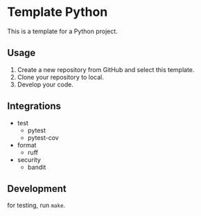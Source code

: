 # Template Python

This is a template for a Python project.

## Usage

1. Create a new repository from GitHub and select this template.
2. Clone your repository to local.
3. Develop your code.

## Integrations

- test
  - pytest
  - pytest-cov
- format
  - ruff
- security
  - bandit

## Development

for testing, run `make`.

